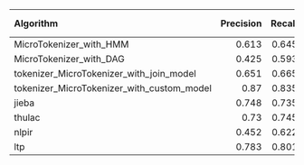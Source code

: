| Algorithm                                  |   Precision |   Recall |   F1-measure |
|:-------------------------------------------|------------:|---------:|-------------:|
| MicroTokenizer_with_HMM                    |       0.613 |    0.645 |        0.629 |
| MicroTokenizer_with_DAG                    |       0.425 |    0.593 |        0.495 |
| tokenizer_MicroTokenizer_with_join_model   |       0.651 |    0.665 |        0.658 |
| tokenizer_MicroTokenizer_with_custom_model |       0.87  |    0.835 |        0.852 |
| jieba                                      |       0.748 |    0.735 |        0.742 |
| thulac                                     |       0.73  |    0.745 |        0.738 |
| nlpir                                      |       0.452 |    0.622 |        0.524 |
| ltp                                        |       0.783 |    0.801 |        0.792 |